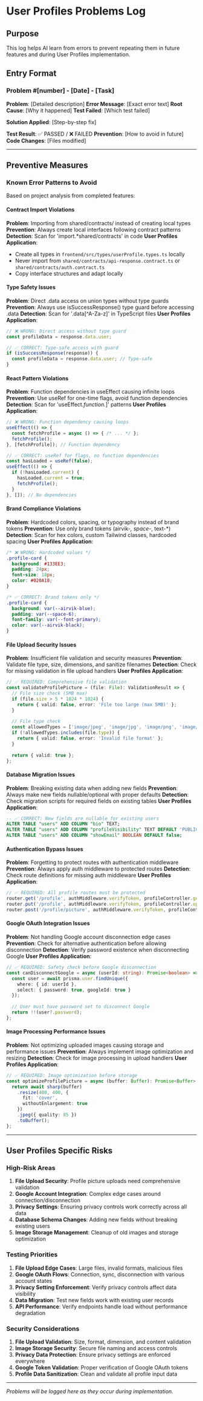 # User Profiles Problems Log

## Purpose
This log helps AI learn from errors to prevent repeating them in future features and during User Profiles implementation.

## Entry Format
### Problem #[number] - [Date] - [Task]
**Problem**: [Detailed description]
**Error Message**: [Exact error text]
**Root Cause**: [Why it happened]
**Test Failed**: [Which test failed]

**Solution Applied**:
[Step-by-step fix]

**Test Result**: ✅ PASSED / ❌ FAILED
**Prevention**: [How to avoid in future]
**Code Changes**: [Files modified]

---

## Preventive Measures

### Known Error Patterns to Avoid
Based on project analysis from completed features:

#### Contract Import Violations
**Problem**: Importing from shared/contracts/ instead of creating local types
**Prevention**: Always create local interfaces following contract patterns
**Detection**: Scan for 'import.*shared/contracts' in code
**User Profiles Application**: 
- Create all types in `frontend/src/types/userProfile.types.ts` locally
- Never import from `shared/contracts/api-response.contract.ts` or `shared/contracts/auth.contract.ts`
- Copy interface structures and adapt locally

#### Type Safety Issues  
**Problem**: Direct .data access on union types without type guards
**Prevention**: Always use isSuccessResponse() type guard before accessing .data
**Detection**: Scan for '\.data[^A-Za-z]' in TypeScript files
**User Profiles Application**:
```typescript
// ❌ WRONG: Direct access without type guard
const profileData = response.data.user;

// ✅ CORRECT: Type-safe access with guard
if (isSuccessResponse(response)) {
  const profileData = response.data.user; // Type-safe
}
```

#### React Pattern Violations
**Problem**: Function dependencies in useEffect causing infinite loops
**Prevention**: Use useRef for one-time flags, avoid function dependencies
**Detection**: Scan for 'useEffect.*function.*\]' patterns
**User Profiles Application**:
```typescript
// ❌ WRONG: Function dependency causing loops
useEffect(() => {
  const fetchProfile = async () => { /* ... */ };
  fetchProfile();
}, [fetchProfile]); // Function dependency

// ✅ CORRECT: useRef for flags, no function dependencies
const hasLoaded = useRef(false);
useEffect(() => {
  if (!hasLoaded.current) {
    hasLoaded.current = true;
    fetchProfile();
  }
}, []); // No dependencies
```

#### Brand Compliance Violations
**Problem**: Hardcoded colors, spacing, or typography instead of brand tokens
**Prevention**: Use only brand tokens (airvik-*, space-*, text-*)
**Detection**: Scan for hex colors, custom Tailwind classes, hardcoded spacing
**User Profiles Application**:
```css
/* ❌ WRONG: Hardcoded values */
.profile-card {
  background: #133EE3;
  padding: 24px;
  font-size: 18px;
  color: #020A18;
}

/* ✅ CORRECT: Brand tokens only */
.profile-card {
  background: var(--airvik-blue);
  padding: var(--space-6);
  font-family: var(--font-primary);
  color: var(--airvik-black);
}
```

#### File Upload Security Issues
**Problem**: Insufficient file validation and security measures
**Prevention**: Validate file type, size, dimensions, and sanitize filenames
**Detection**: Check for missing validation in file upload handlers
**User Profiles Application**:
```typescript
// ✅ REQUIRED: Comprehensive file validation
const validateProfilePicture = (file: File): ValidationResult => {
  // File size check (5MB max)
  if (file.size > 5 * 1024 * 1024) {
    return { valid: false, error: 'File too large (max 5MB)' };
  }
  
  // File type check
  const allowedTypes = ['image/jpeg', 'image/jpg', 'image/png', 'image/webp'];
  if (!allowedTypes.includes(file.type)) {
    return { valid: false, error: 'Invalid file format' };
  }
  
  return { valid: true };
};
```

#### Database Migration Issues
**Problem**: Breaking existing data when adding new fields
**Prevention**: Always make new fields nullable/optional with proper defaults
**Detection**: Check migration scripts for required fields on existing tables
**User Profiles Application**:
```sql
-- ✅ CORRECT: New fields are nullable for existing users
ALTER TABLE "users" ADD COLUMN "bio" TEXT;
ALTER TABLE "users" ADD COLUMN "profileVisibility" TEXT DEFAULT 'PUBLIC';
ALTER TABLE "users" ADD COLUMN "showEmail" BOOLEAN DEFAULT false;
```



#### Authentication Bypass Issues
**Problem**: Forgetting to protect routes with authentication middleware
**Prevention**: Always apply auth middleware to protected routes
**Detection**: Check route definitions for missing auth middleware
**User Profiles Application**:
```typescript
// ✅ REQUIRED: All profile routes must be protected
router.get('/profile', authMiddleware.verifyToken, profileController.getProfile);
router.put('/profile', authMiddleware.verifyToken, profileController.updateProfile);
router.post('/profile/picture', authMiddleware.verifyToken, profileController.uploadPicture);
```

#### Google OAuth Integration Issues
**Problem**: Not handling Google account disconnection edge cases
**Prevention**: Check for alternative authentication before allowing disconnection
**Detection**: Verify password existence when disconnecting Google
**User Profiles Application**:
```typescript
// ✅ REQUIRED: Safety check before Google disconnection
const canDisconnectGoogle = async (userId: string): Promise<boolean> => {
  const user = await prisma.user.findUnique({
    where: { id: userId },
    select: { password: true, googleId: true }
  });
  
  // User must have password set to disconnect Google
  return !!(user?.password);
};
```

#### Image Processing Performance Issues
**Problem**: Not optimizing uploaded images causing storage and performance issues
**Prevention**: Always implement image optimization and resizing
**Detection**: Check for image processing in upload handlers
**User Profiles Application**:
```typescript
// ✅ REQUIRED: Image optimization before storage
const optimizeProfilePicture = async (buffer: Buffer): Promise<Buffer> => {
  return await sharp(buffer)
    .resize(400, 400, { 
      fit: 'cover',
      withoutEnlargement: true 
    })
    .jpeg({ quality: 85 })
    .toBuffer();
};
```

---

## User Profiles Specific Risks

### High-Risk Areas
1. **File Upload Security**: Profile picture uploads need comprehensive validation
2. **Google Account Integration**: Complex edge cases around connection/disconnection
3. **Privacy Settings**: Ensuring privacy controls work correctly across all data
4. **Database Schema Changes**: Adding new fields without breaking existing users
5. **Image Storage Management**: Cleanup of old images and storage optimization

### Testing Priorities
1. **File Upload Edge Cases**: Large files, invalid formats, malicious files
2. **Google OAuth Flows**: Connection, sync, disconnection with various account states
3. **Privacy Setting Enforcement**: Verify privacy controls affect data visibility
4. **Data Migration**: Test new fields work with existing user records
5. **API Performance**: Verify endpoints handle load without performance degradation

### Security Considerations
1. **File Upload Validation**: Size, format, dimension, and content validation
2. **Image Storage Security**: Secure file naming and access controls
3. **Privacy Data Protection**: Ensure privacy settings are enforced everywhere
4. **Google Token Validation**: Proper verification of Google OAuth tokens
5. **Profile Data Sanitization**: Clean and validate all profile input data

---

*Problems will be logged here as they occur during implementation.*
